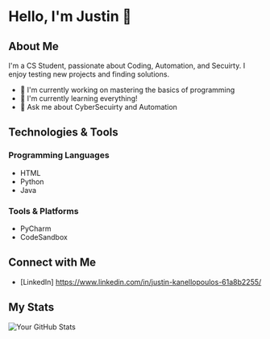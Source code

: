 # Hello, I'm Justin 👋

## About Me

I'm a CS Student, passionate about Coding, Automation, and Secuirty. I enjoy testing new projects and finding solutions.

- 💼 I'm currently working on mastering the basics of programming
- 🌱 I'm currently learning everything!
- 💬 Ask me about CyberSecuirty and Automation

## Technologies & Tools

### Programming Languages
- HTML
- Python
- Java


### Tools & Platforms
- PyCharm
- CodeSandbox

## Connect with Me

- [LinkedIn] https://www.linkedin.com/in/justin-kanellopoulos-61a8b2255/

## My Stats

![Your GitHub Stats](https://github-readme-stats.vercel.app/api?username=YourGitHubUsername&show_icons=true&theme=radical)

<!-- You can customize the theme, layout, and more. Check out the GitHub Readme Stats documentation: https://github.com/anuraghazra/github-readme-stats -->
